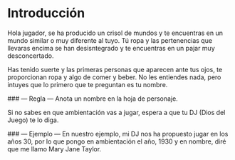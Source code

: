 
Introducción
============

Hola jugador, se ha producido un crisol de mundos y te encuentras en un mundo similar o muy diferente al tuyo. Tú ropa y las pertenencias que llevaras encima se han desisntegrado y te encuentras en un pajar muy desconcertado.

Has tenido suerte y las primeras personas que aparecen ante tus ojos, te proporcionan ropa y algo de comer y beber. No les entiendes nada, pero intuyes que lo primero que te preguntan es tu nombre.

### — Regla —
Anota un nombre en la hoja de personaje.

Si no sabes en que ambientación vas a jugar, espera a que tu DJ (Dios del Juego) te lo diga.

### — Ejemplo —
En nuestro ejemplo, mi DJ nos ha propuesto jugar en los años 30, por lo que pongo en ambientación el año, 1930 y en nombre, diré que me llamo Mary Jane Taylor.
